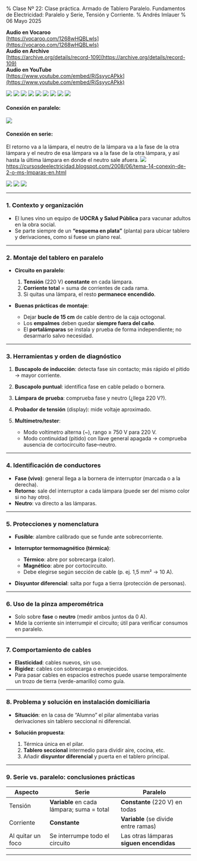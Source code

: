 % Clase Nº 22: Clase práctica. Armado de Tablero Paralelo. Fundamentos de Electricidad: Paralelo y Serie, Tensión y Corriente.
% Andrés Imlauer
% 06 Mayo 2025

**Audio en Vocaroo**   
[https://vocaroo.com/1268wHQBLwls](https://vocaroo.com/1268wHQBLwls)   
**Audio en Archive**   
[https://archive.org/details/record-109](https://archive.org/details/record-109)   
**Audio en YouTube**   
[https://www.youtube.com/embed/RjSsyycAPkk](https://www.youtube.com/embed/RjSsyycAPkk)   
   

![](https://blogger.googleusercontent.com/img/b/R29vZ2xl/AVvXsEgTLymS0kvRzaY5Ud4hPodpOGB_NHrnKCgZonrxtse2aRvShLgNoOk99RhidIk87yziN36gOUSOm8bQ3w1s3itKD-2xTJI-nqcG8QlLsxuy_mUoJEmjdJ9p8ULdvlXG-8ZcGcxA3QWZTN30P5fk81FIFEmgDMo29jdV55BaDbZ0cbLM99cTHdYV5RNH6gk/s4160/IMG_20250505_201932117.jpg)
![](https://blogger.googleusercontent.com/img/b/R29vZ2xl/AVvXsEh825kacIRprxtquys9M0_TzZBIXeV71_bpS9FYaXbB9FmQ3ejflMRp4-OJDTW4ilq_ZbCPiEfPZwmKjDaXdVs8kMR4rdADw5C_BQRGexiJXSHDrK6kNzzJUqpaasa-EWPgr17YKHFYwjv4ZUOurbu64QqdYPpu6UlboXVvnmVS_Zso5ZnSqQ9h0v5TOg8/s4160/IMG_20250505_201931093.jpg)
![](https://blogger.googleusercontent.com/img/b/R29vZ2xl/AVvXsEhK_T6tEXsOoCYG4A9YGaxj9umPtd8o0_IHLPUqINluJF8X9z2se-_4bGuJgnDDAiTyJ3SdS6K8X4wsCQVhKgKqbqwtR8dtnsq2X6YRXaynvk4SPc9XMH6T0R_ajUqxhK57CDfDmZSpjbmS9_WKvnSNfYnXe6UsOAT3gqX4MOOWSPT0kSOeCOR8yVYOpTE/s4160/IMG_20250505_201928063_BURST001.jpg)
![](https://blogger.googleusercontent.com/img/b/R29vZ2xl/AVvXsEj1uC4o-8gOe0Nwbc0Fze1EAk4La_PIK8q-YZpZcbymhXrD6xRLwhVl5hrLOY4LmKeZr-OaOhMnqOr9cqfQBZaYNapNbZJr2ziOm4B4bXu2Uyx5P11CwuGuSzcoQRyYH19_iEoRNlWMKHhsgD9ZDeDPvZZmZpSKdFKtxrYeukKtni1y9sm3YFXbDKdtEZs/s4160/IMG_20250505_201928063_BURST000_COVER_TOP.jpg)
![](https://blogger.googleusercontent.com/img/b/R29vZ2xl/AVvXsEiXITX13rc5JoRpTuyTExNJ1ZkwcfiovoIbnp4BH4mSU0HfE-TbfBhMJ2xoaIKt4TtwuY_hyphenhyphenbYU_jzIMAWmHGzJFbMrbUFicEXjhBcpAIf_n0wr89n7T5ggmfAnRuDeMf3_kvAi4uO_aeHKWUvCK3E7lAc395f3wmvhEbB3hO6PI8e67d3qFcffzKcuk9Q/s4160/IMG_20250505_195046098.jpg)
![](https://blogger.googleusercontent.com/img/b/R29vZ2xl/AVvXsEjF55m-ySNmjv0V_CQpvaq7ZiDHeBodKXewR4KsIWqyMI0nUNssgqcLu16Z7IWdKAhWKQxGcqF2hDjvD43XAtdtZJjWpmYQ0e4e3xkwLsaGkH0rcIdLOGxJU5DZ-qxEtXzAyDNYL8px7FTVB1LK8hXbBMwTcYk1toUls__mMKCcfJCRdYVizxSrmauhzSM/s4160/IMG_20250505_195042683.jpg)
![](https://blogger.googleusercontent.com/img/b/R29vZ2xl/AVvXsEjBMk3QLXg_DEAhyphenhyphenqX-Hsw03vnh8Uq8fq0WUzBViCyqRIls79zRn3CTcAF_1bGZFJipGyUZ0g4dOvWceTrBmd0s_rmuHanDKs4SY4jzz7TYcBy5umOHgJp3Af8dVs1oSr3wGWk7ufHp7jfYcX_NI1Uni2nkr8ANv0aK2bO4b5G4CyX8FXgc0nFD4gEiNiE/s4160/IMG_20250505_195020932.jpg)
![](https://blogger.googleusercontent.com/img/b/R29vZ2xl/AVvXsEgMHxssVLIAPOfYaBmf9pbAZpbZWK2bIqAph-Yq0FmAb6hcWjlpNG8jhpMlgn1_pJudL6CK6ndGak_bXtvR10XpenLBAe6n88obwz-Ea6C3X388yqZU6p7Bv9fgYFDpSHXmQjaGQ6_yQZlHhtD54RADlvq4yDzn7D7kymyjqhW-vWiYWOknAmACJoFZZK0/s4160/IMG_20250505_194959606_BURST001.jpg)
![](https://blogger.googleusercontent.com/img/b/R29vZ2xl/AVvXsEjXoyuokRvr_YVb5_wbf1JrFAl7ojER_Wy2bRLfvGxZwVeLKDoePR_YiEv2H-1PHTlSxfjINIddt2EH8GVAc44RKFRg3rGYmFQc91v24SvEOXOX-2MWF96IPYveuJpJv9Gh2Kv1_-kdmTW3zU2t7mh7Fshs6LLhl0m3yrq-mFRa_9tchIzCZoK8BaJEvDI/s4160/IMG_20250505_194959606_BURST000_COVER_TOP.jpg)

#### Conexión en paralelo:

![](https://blogger.googleusercontent.com/img/b/R29vZ2xl/AVvXsEgX8_NnKWWExWH3SnrGv0k8TVXmVbbXxbMS_aG9z_B_LTYRzxKs2xmIyLpkTDl_jjM9kQSGLLCQuig9grq9HBZWHrMWkZrdyZT6A2Q-2KQXAv2xEUBjOVHjySy-9ev3NWY-mrY5vlSAd60p9AuXL9bcURcMAibPCH_tqHXM7YuUb-xb4wDbyPngCmXYAU0/s4160/paralelo.jpg)

#### Conexión en serie:

El retorno va a la lámpara, el neutro de la lámpara va a la fase de la otra lámpara y el neutro de esa lámpara va a la fase de la otra lámpara, y así hasta la última lámpara en donde el neutro sale afuera.
![](https://blogger.googleusercontent.com/img/b/R29vZ2xl/AVvXsEj7Zce9ZsIhn35EhT2mxAuaL5RHgA9g4hWjWbsjRGnmUWwdwYFxaWU5Yrno9ym4bCE7e92y261FAlLkLNnqEjwAtYuaUJ81mS4tFQY0yIwUKmZnXWcoqFsQnwFqIUMbKs0fQ9wb4xk37DH8vf9Qe4NK7ObsC1uUB5DcogZn8MDrNOHdX79dDKVZvn7TFEE/s311/unnamed.png)
https://cursosdeelectricidad.blogspot.com/2008/06/tema-14-conexin-de-2-o-ms-lmparas-en.html

![](https://blogger.googleusercontent.com/img/b/R29vZ2xl/AVvXsEgp4zldbbs62kwqFYirhNQQTDQ9uCOf7DJb5doxWCq9IP7gD_VuvapW5MOn-jgfJKrSVhNyw29YpU99cF0mNvPZaev3UR6uIkxLErvRml03NSZnVnmUqbLTVrZFO71MC8OqOqEwUqp6ba9HoN4gNgwfSU5b3lDm5g7NMg2Re0Fq44phAeiiUy4rAGo9tTk/s4160/IMG_20250430_204733652_BURST000_COVER_TOP.jpg)
![](https://blogger.googleusercontent.com/img/b/R29vZ2xl/AVvXsEjHAVayGJWBpyj2W-2TLeJnJaOkhBHiwk0kZeShOxI6QzJ6GH-7dal9ElOwqT_M8TbZZ4N0TqVTJtJMXObqIHFum-pMUZkrgwoeRcXVxJMKe74kteuoFH89OWO0sKLVkgv0X0XcAyCnm4w-N0L5G_U54rbe-vrOjM_bb9xgdVNIYsxj-5rQmWqoJcC2zME/s4160/IMG-20250505-WA0042.jpg)
![](https://blogger.googleusercontent.com/img/b/R29vZ2xl/AVvXsEjIkBq23aMiNmfA3ac9CHIceMfL2B87-wSrTUKVpunoEbxc_PII8PfqziPwOZ6Y9Py-qbjz7be2H7ZaLR6JhCJetsoMmIb84HMU9WwOeMGciGPaAgC2ClQsOijewy3-1l-I8-IuNnOhIz3ncWa8m6GOM3D80BspQdaYmRpVmnC_ZWFlFQMhrZnhPEHiaTA/s4160/IMG-20250505-WA0037.jpg)

---

### 1. Contexto y organización

* El lunes vino un equipo de **UOCRA y Salud Pública** para vacunar adultos en la obra social.
* Se parte siempre de un **“esquema en plata”** (planta) para ubicar tablero y derivaciones, como si fuese un plano real.

---

### 2. Montaje del tablero en paralelo

* **Circuito en paralelo**:

  1. **Tensión** (220 V) **constante** en cada lámpara.
  2. **Corriente total** = suma de corrientes de cada rama.
  3. Si quitas una lámpara, el resto **permanece encendido**.
* **Buenas prácticas de montaje**:

  * Dejar **bucle de 15 cm** de cable dentro de la caja octogonal.
  * Los **empalmes** deben quedar **siempre fuera del caño**.
  * El **portalámparas** se instala y prueba de forma independiente; no desarmarlo salvo necesidad.

---

### 3. Herramientas y orden de diagnóstico

1. **Buscapolo de inducción**: detecta fase sin contacto; más rápido el pitido → mayor corriente.
2. **Buscapolo puntual**: identifica fase en cable pelado o bornera.
3. **Lámpara de prueba**: comprueba fase y neutro (¿llega 220 V?).
4. **Probador de tensión** (display): mide voltaje aproximado.
5. **Multímetro/tester**:

   * Modo voltímetro alterna (\~), rango ≥ 750 V para 220 V.
   * Modo continuidad (pitido) con llave general apagada → comprueba ausencia de cortocircuito fase–neutro.

---

### 4. Identificación de conductores

* **Fase (vivo)**: general llega a la bornera de interruptor (marcada o a la derecha).
* **Retorno**: sale del interruptor a cada lámpara (puede ser del mismo color si no hay otro).
* **Neutro**: va directo a las lámparas.

---

### 5. Protecciones y nomenclatura

* **Fusible**: alambre calibrado que se funde ante sobrecorriente.
* **Interruptor termomagnético (térmica)**:

  * **Térmico**: abre por sobrecarga (calor).
  * **Magnético**: abre por cortocircuito.
  * Debe elegirse según sección de cable (p. ej. 1,5 mm² → 10 A).
* **Disyuntor diferencial**: salta por fuga a tierra (protección de personas).

---

### 6. Uso de la pinza amperométrica

* Solo sobre **fase** o **neutro** (medir ambos juntos da 0 A).
* Mide la corriente sin interrumpir el circuito; útil para verificar consumos en paralelo.

---

### 7. Comportamiento de cables

* **Elasticidad**: cables nuevos, sin uso.
* **Rigidez**: cables con sobrecarga o envejecidos.
* Para pasar cables en espacios estrechos puede usarse temporalmente un trozo de tierra (verde-amarillo) como guía.

---

### 8. Problema y solución en instalación domiciliaria

* **Situación**: en la casa de “Alumno” el pilar alimentaba varias derivaciones sin tablero seccional ni diferencial.
* **Solución propuesta**:

  1. Térmica única en el pilar.
  2. **Tablero seccional** intermedio para dividir aire, cocina, etc.
  3. Añadir **disyuntor diferencial** y puerta en el tablero principal.

---

### 9. Serie vs. paralelo: conclusiones prácticas

| Aspecto           | Serie                                      | Paralelo                                 |
| ----------------- | ------------------------------------------ | ---------------------------------------- |
| Tensión           | **Variable** en cada lámpara; suma = total | **Constante** (220 V) en todas           |
| Corriente         | **Constante**                              | **Variable** (se divide entre ramas)     |
| Al quitar un foco | Se interrumpe todo el circuito             | Las otras lámparas **siguen encendidas** |

---

